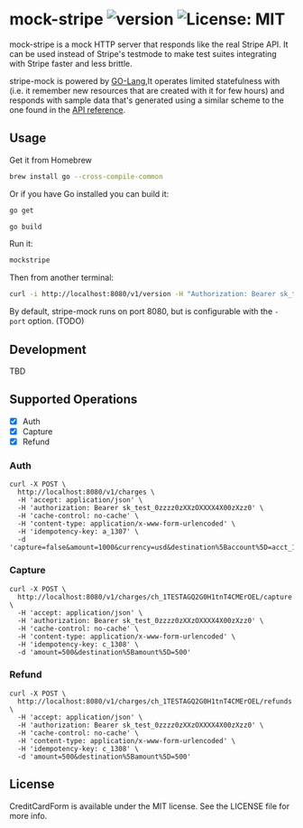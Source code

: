 # mock-stripe  ![version](https://img.shields.io/badge/version-1.0.1--Mock-orange.svg?style=flat) ![License: MIT](http://img.shields.io/badge/license-MIT-blue.svg?style=flat)


mock-stripe is a mock HTTP server that responds like the real Stripe API. It
can be used instead of Stripe's testmode to make test suites integrating with
Stripe faster and less brittle.

stripe-mock is powered by [GO-Lang](http://www.golangbootcamp.com/book/intro),It operates limited statefulness with 
(i.e. it remember new resources that are created with it for few hours) and responds
with sample data that's generated using a similar scheme to the one found in
the [API reference](https://stripe.com/docs/api).

## Usage

Get it from Homebrew

~~~ sh
brew install go --cross-compile-common
~~~

Or if you have Go installed you can build it:

~~~ sh
go get 

go build
~~~

Run it:

~~~ sh
mockstripe
~~~

Then from another terminal:

~~~ sh
curl -i http://localhost:8080/v1/version -H "Authorization: Bearer sk_test_123"
~~~

By default, stripe-mock runs on port 8080, but is configurable with the
`-port` option. (TODO)

## Development
TBD

## Supported Operations

- [x] Auth
- [x] Capture
- [x] Refund

### Auth
~~~
curl -X POST \
  http://localhost:8080/v1/charges \
  -H 'accept: application/json' \
  -H 'authorization: Bearer sk_test_0zzzz0zXXzOXXXX4X00zXzz0' \
  -H 'cache-control: no-cache' \
  -H 'content-type: application/x-www-form-urlencoded' \
  -H 'idempotency-key: a_1307' \
  -d 'capture=false&amount=1000&currency=usd&destination%5Baccount%5D=acct_1AsDVNAeE9ZhXsLk&destination%5Bamount%5D=1000&source%5Baddress_line1%5D=2145%20Hamilton%20Avenue&source%5Baddress_city%5D=San%20Jose&source%5Bobject%5D=card&source%5Bnumber%5D=4000000000000077&source%5Bexp_year%5D=2022&source%5Bexp_month%5D=1&source%5Bname%5D=QIB&source%5Baddress_state%5D=CA&source%5Baddress_zip%5D=95125&source%5Baddress_country%5D=US&description=eBay%3A%20pkv_usa'
~~~

### Capture
~~~
curl -X POST \
  http://localhost:8080/v1/charges/ch_1TESTAGQ2G0H1tnT4CMErOEL/capture \
  -H 'accept: application/json' \
  -H 'authorization: Bearer sk_test_0zzzz0zXXzOXXXX4X00zXzz0' \
  -H 'cache-control: no-cache' \
  -H 'content-type: application/x-www-form-urlencoded' \
  -H 'idempotency-key: c_1308' \
  -d 'amount=500&destination%5Bamount%5D=500'
~~~

### Refund
~~~
curl -X POST \
  http://localhost:8080/v1/charges/ch_1TESTAGQ2G0H1tnT4CMErOEL/refunds \
  -H 'accept: application/json' \
  -H 'authorization: Bearer sk_test_0zzzz0zXXzOXXXX4X00zXzz0' \
  -H 'cache-control: no-cache' \
  -H 'content-type: application/x-www-form-urlencoded' \
  -H 'idempotency-key: c_1308' \
  -d 'amount=500&destination%5Bamount%5D=500'
~~~

## License

CreditCardForm is available under the MIT license. See the LICENSE file for more info.
